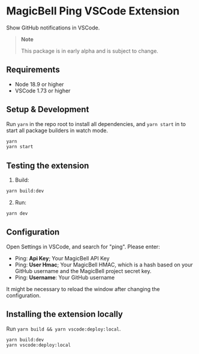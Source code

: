 # MagicBell Ping VSCode Extension

Show GitHub notifications in VSCode.

> **Note**
>
> This package is in early alpha and is subject to change.

## Requirements

- Node 18.9 or higher
- VSCode 1.73 or higher

## Setup & Development

Run `yarn` in the repo root to install all dependencies, and `yarn start` in to start all package builders in watch mode.

```sh
yarn
yarn start
```

## Testing the extension

1. Build:

```sh
yarn build:dev
```

2. Run:
```sh
yarn dev
```

## Configuration

Open Settings in VSCode, and search for "ping". Please enter:

- Ping: **Api Key**; Your MagicBell API Key
- Ping: **User Hmac**; Your MagicBell HMAC, which is a hash based on your GitHub username and the MagicBell project secret key.
- Ping: **Username**: Your GitHub username

It might be necessary to reload the window after changing the configuration.

## Installing the extension locally

Run `yarn build && yarn vscode:deploy:local`.

```sh
yarn build:dev
yarn vscode:deploy:local
```
